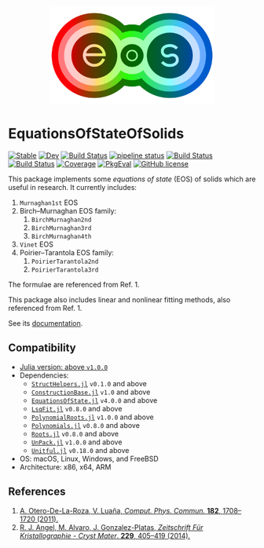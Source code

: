 <div align="center">
  <img src="./docs/src/assets/logo.png" height="200"><br>
</div>

# EquationsOfStateOfSolids

[![Stable](https://img.shields.io/badge/docs-stable-blue.svg)](https://MineralsCloud.github.io/EquationsOfStateOfSolids.jl/stable)
[![Dev](https://img.shields.io/badge/docs-dev-blue.svg)](https://MineralsCloud.github.io/EquationsOfStateOfSolids.jl/dev)
[![Build Status](https://github.com/MineralsCloud/EquationsOfStateOfSolids.jl/workflows/CI/badge.svg)](https://github.com/MineralsCloud/EquationsOfStateOfSolids.jl/actions)
[![pipeline status](https://gitlab.com/singularitti/equationsofstateofsolids.jl/badges/master/pipeline.svg)](https://gitlab.com/singularitti/equationsofstateofsolids.jl/-/pipelines)
[![Build Status](https://ci.appveyor.com/api/projects/status/github/MineralsCloud/EquationsOfStateOfSolids.jl?svg=true)](https://ci.appveyor.com/project/singularitti/EquationsOfStateOfSolids-jl)
[![Build Status](https://api.cirrus-ci.com/github/MineralsCloud/EquationsOfStateOfSolids.jl.svg)](https://cirrus-ci.com/github/MineralsCloud/EquationsOfStateOfSolids.jl)
[![Coverage](https://codecov.io/gh/MineralsCloud/EquationsOfStateOfSolids.jl/branch/master/graph/badge.svg)](https://codecov.io/gh/MineralsCloud/EquationsOfStateOfSolids.jl)
[![PkgEval](https://JuliaCI.github.io/NanosoldierReports/pkgeval_badges/E/EquationsOfStateOfSolids.svg)](https://JuliaCI.github.io/NanosoldierReports/pkgeval_badges/report.html)
[![GitHub license](https://img.shields.io/github/license/MineralsCloud/EquationsOfStateOfSolids.jl)](https://github.com/MineralsCloud/EquationsOfStateOfSolids.jl/blob/master/LICENSE)

This package implements some _equations of state_ (EOS) of solids which are
useful in research. It currently includes:

1. `Murnaghan1st` EOS
2. Birch–Murnaghan EOS family:
   1. `BirchMurnaghan2nd`
   2. `BirchMurnaghan3rd`
   3. `BirchMurnaghan4th`
3. `Vinet` EOS
4. Poirier–Tarantola EOS family:
   1. `PoirierTarantola2nd`
   2. `PoirierTarantola3rd`

The formulae are referenced from Ref. 1.

This package also includes linear and nonlinear fitting methods, also referenced
from Ref. 1.

See its
[documentation](https://mineralscloud.github.io/EquationsOfStateOfSolids.jl/stable).

## Compatibility

- [Julia version: above `v1.0.0`](https://julialang.org/downloads/)
- Dependencies:
  - [`StructHelpers.jl`](https://github.com/jw3126/StructHelpers.jl) `v0.1.0` and above
  - [`ConstructionBase.jl`](https://github.com/JuliaObjects/ConstructionBase.jl) `v1.0` and above
  - [`EquationsOfState.jl`](https://github.com/MineralsCloud/EquationsOfState.jl) `v4.0.0` and above
  - [`LsqFit.jl`](https://github.com/JuliaNLSolvers/LsqFit.jl) `v0.8.0` and above
  - [`PolynomialRoots.jl`](https://github.com/giordano/PolynomialRoots.jl) `v1.0.0` and above
  - [`Polynomials.jl`](https://github.com/JuliaMath/Polynomials.jl) `v0.8.0` and above
  - [`Roots.jl`](https://github.com/JuliaMath/Roots.jl) `v0.8.0` and above
  - [`UnPack.jl`](https://github.com/mauro3/UnPack.jl) `v1.0.0` and above
  - [`Unitful.jl`](https://github.com/PainterQubits/Unitful.jl) `v0.18.0` and above
- OS: macOS, Linux, Windows, and FreeBSD
- Architecture: x86, x64, ARM

## References

1. [A. Otero-De-La-Roza, V. Luaña, _Comput. Phys. Commun._ **182**, 1708–1720 (2011).](https://www.sciencedirect.com/science/article/pii/S0010465511001470)
2. [R. J. Angel, M. Alvaro, J. Gonzalez-Platas, *Zeitschrift Für Kristallographie - Cryst Mater*. **229**, 405–419 (2014).](https://www.degruyter.com/document/doi/10.1515/zkri-2013-1711/html)
